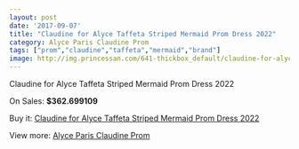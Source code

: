 ```yaml
---
layout: post
date: '2017-09-07'
title: "Claudine for Alyce Taffeta Striped Mermaid Prom Dress 2022"
category: Alyce Paris Claudine Prom
tags: ["prom","claudine","taffeta","mermaid","brand"]
image: http://img.princessan.com/641-thickbox_default/claudine-for-alyce-taffeta-striped-mermaid-prom-dress-2022.jpg
---
```

Claudine for Alyce Taffeta Striped Mermaid Prom Dress 2022

On Sales: **$362.699109**
<a href="https://www.princessan.com/en/alyce-paris-claudine-prom/306-claudine-for-alyce-taffeta-striped-mermaid-prom-dress-2022.html"><amp-img layout="responsive" width="600" height="600" src="//img.princessan.com/641-thickbox_default/claudine-for-alyce-taffeta-striped-mermaid-prom-dress-2022.jpg" alt="Claudine for Alyce Taffeta Striped Mermaid Prom Dress 2022 0" /></a>
<a href="https://www.princessan.com/en/alyce-paris-claudine-prom/306-claudine-for-alyce-taffeta-striped-mermaid-prom-dress-2022.html"><amp-img layout="responsive" width="600" height="600" src="//img.princessan.com/643-thickbox_default/claudine-for-alyce-taffeta-striped-mermaid-prom-dress-2022.jpg" alt="Claudine for Alyce Taffeta Striped Mermaid Prom Dress 2022 1" /></a>
<a href="https://www.princessan.com/en/alyce-paris-claudine-prom/306-claudine-for-alyce-taffeta-striped-mermaid-prom-dress-2022.html"><amp-img layout="responsive" width="600" height="600" src="//img.princessan.com/642-thickbox_default/claudine-for-alyce-taffeta-striped-mermaid-prom-dress-2022.jpg" alt="Claudine for Alyce Taffeta Striped Mermaid Prom Dress 2022 2" /></a>

Buy it: [Claudine for Alyce Taffeta Striped Mermaid Prom Dress 2022](https://www.princessan.com/en/alyce-paris-claudine-prom/306-claudine-for-alyce-taffeta-striped-mermaid-prom-dress-2022.html "Claudine for Alyce Taffeta Striped Mermaid Prom Dress 2022")

View more: [Alyce Paris Claudine Prom](https://www.princessan.com/en/6-alyce-paris-claudine-prom "Alyce Paris Claudine Prom")